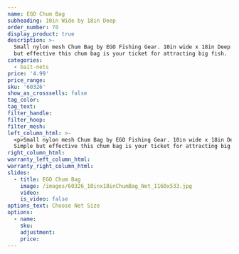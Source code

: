 ```yaml
---
name: EGO Chum Bag
subheading: 10in Wide by 18in Deep
order_number: 70
display_product: true
description: >-
  Small nylon mesh Chum Bag by EGO Fishing Gear. 10in wide x 18in Deep. Simple
  but effective this chum bag is your ticket for attracting big fish.
categories:
  - bait-nets
price: '4.99'
price_range:
sku: '60326'
show_as_crosssells: false
tag_color:
tag_text:
filter_handle:
filter_hoop:
filter_mesh:
left_column_html: >-
  <p>Small nylon mesh Chum Bag by EGO Fishing Gear. 10in wide x 18in Deep.
  Simple but effective this chum bag is your ticket for attracting big fish.</p>
right_column_html:
warranty_left_column_html:
warranty_right_column_html:
slides:
  - title: EGO Chum Bag
    image: /images/60326_10inx18inChumBag_Net_1160x533.jpg
    video:
    is_video: false
options_text: Choose Net Size
options:
  - name:
    sku:
    adjustment:
    price:
---
```

